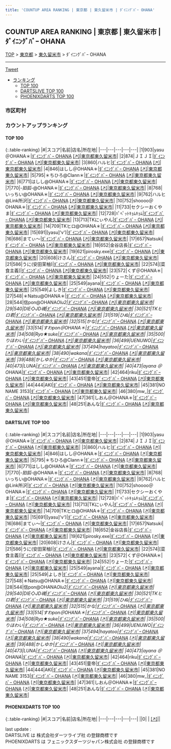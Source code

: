```yaml
---
title: 'COUNTUP AREA RANKING | 東京都 | 東久留米市 | ﾀﾞｲﾆﾝｸﾞﾊﾞｰ OHANA'
---
```

## COUNTUP AREA RANKING | 東京都 | 東久留米市 | ﾀﾞｲﾆﾝｸﾞﾊﾞｰ OHANA

[TOP](/darts/rank/) > [東京都](/darts/rank/東京都/) > [東久留米市](/darts/rank/東京都/東久留米市/) > ﾀﾞｲﾆﾝｸﾞﾊﾞｰ OHANA

___

<a href="https://twitter.com/share?ref_src=twsrc%5Etfw" data-text="COUNTUP AREA RANKING | 東京都東久留米市ﾀﾞｲﾆﾝｸﾞﾊﾞｰ OHANA" class="twitter-share-button" data-hashtags="DARTSLIVE,PHOENIXDARTS,darts,ダーツ" data-show-count="false">Tweet</a>

* [ランキング](#カウントアップランキング)
    * [TOP 100](#top-100)
    * [DARTSLIVE TOP 100](#dartslive-top-100)
    * [PHOENIXDARTS TOP 100](#phoenixdarts-top-100)

### 市区町村

<ul>

</ul>

### カウントアップランキング

#### TOP 100



{:.table-ranking}
|#|スコア|名前|店名|所在地|
|---|---|---|---|---|
|1|903|<span class="rank-name-dl">yasu＠OHANA＊</span>|<a href="/darts/rank/shops/41985d6634aaf8980d9b047a20a7ba1e.html">ﾀﾞｲﾆﾝｸﾞﾊﾞｰ OHANA</a> <a href="https://search.dartslive.com/jp/shop/41985d6634aaf8980d9b047a20a7ba1e">[↗]</a>|<a href="/darts/rank/東京都/東久留米市">東京都東久留米市</a>|
|2|874|<span class="rank-name-dl">ＪＩＪＩ</span>|<a href="/darts/rank/shops/41985d6634aaf8980d9b047a20a7ba1e.html">ﾀﾞｲﾆﾝｸﾞﾊﾞｰ OHANA</a> <a href="https://search.dartslive.com/jp/shop/41985d6634aaf8980d9b047a20a7ba1e">[↗]</a>|<a href="/darts/rank/東京都/東久留米市">東京都東久留米市</a>|
|3|860|<span class="rank-name-dl">ハルヒ</span>|<a href="/darts/rank/shops/41985d6634aaf8980d9b047a20a7ba1e.html">ﾀﾞｲﾆﾝｸﾞﾊﾞｰ OHANA</a> <a href="https://search.dartslive.com/jp/shop/41985d6634aaf8980d9b047a20a7ba1e">[↗]</a>|<a href="/darts/rank/東京都/東久留米市">東京都東久留米市</a>|
|4|846|<span class="rank-name-dl">はしし＠OHANA＊</span>|<a href="/darts/rank/shops/41985d6634aaf8980d9b047a20a7ba1e.html">ﾀﾞｲﾆﾝｸﾞﾊﾞｰ OHANA</a> <a href="https://search.dartslive.com/jp/shop/41985d6634aaf8980d9b047a20a7ba1e">[↗]</a>|<a href="/darts/rank/東京都/東久留米市">東京都東久留米市</a>|
|5|795|<span class="rank-name-dl">＊ちひろ@Clann＊</span>|<a href="/darts/rank/shops/41985d6634aaf8980d9b047a20a7ba1e.html">ﾀﾞｲﾆﾝｸﾞﾊﾞｰ OHANA</a> <a href="https://search.dartslive.com/jp/shop/41985d6634aaf8980d9b047a20a7ba1e">[↗]</a>|<a href="/darts/rank/東京都/東久留米市">東京都東久留米市</a>|
|6|771|<span class="rank-name-dl">はしし@OHANA＊</span>|<a href="/darts/rank/shops/41985d6634aaf8980d9b047a20a7ba1e.html">ﾀﾞｲﾆﾝｸﾞﾊﾞｰ OHANA</a> <a href="https://search.dartslive.com/jp/shop/41985d6634aaf8980d9b047a20a7ba1e">[↗]</a>|<a href="/darts/rank/東京都/東久留米市">東京都東久留米市</a>|
|7|770|<span class="rank-name-dl">*-狛狐-*@OHANA＊</span>|<a href="/darts/rank/shops/41985d6634aaf8980d9b047a20a7ba1e.html">ﾀﾞｲﾆﾝｸﾞﾊﾞｰ OHANA</a> <a href="https://search.dartslive.com/jp/shop/41985d6634aaf8980d9b047a20a7ba1e">[↗]</a>|<a href="/darts/rank/東京都/東久留米市">東京都東久留米市</a>|
|8|768|<span class="rank-name-dl">いっちい@OHANA＊</span>|<a href="/darts/rank/shops/41985d6634aaf8980d9b047a20a7ba1e.html">ﾀﾞｲﾆﾝｸﾞﾊﾞｰ OHANA</a> <a href="https://search.dartslive.com/jp/shop/41985d6634aaf8980d9b047a20a7ba1e">[↗]</a>|<a href="/darts/rank/東京都/東久留米市">東京都東久留米市</a>|
|9|762|<span class="rank-name-dl">ハルヒ@Link所沢</span>|<a href="/darts/rank/shops/41985d6634aaf8980d9b047a20a7ba1e.html">ﾀﾞｲﾆﾝｸﾞﾊﾞｰ OHANA</a> <a href="https://search.dartslive.com/jp/shop/41985d6634aaf8980d9b047a20a7ba1e">[↗]</a>|<a href="/darts/rank/東京都/東久留米市">東京都東久留米市</a>|
|10|752|<span class="rank-name-dl">shoooo＠OHANA＊</span>|<a href="/darts/rank/shops/41985d6634aaf8980d9b047a20a7ba1e.html">ﾀﾞｲﾆﾝｸﾞﾊﾞｰ OHANA</a> <a href="https://search.dartslive.com/jp/shop/41985d6634aaf8980d9b047a20a7ba1e">[↗]</a>|<a href="/darts/rank/東京都/東久留米市">東京都東久留米市</a>|
|11|733|<span class="rank-name-dl">セクシーおくやま</span>|<a href="/darts/rank/shops/41985d6634aaf8980d9b047a20a7ba1e.html">ﾀﾞｲﾆﾝｸﾞﾊﾞｰ OHANA</a> <a href="https://search.dartslive.com/jp/shop/41985d6634aaf8980d9b047a20a7ba1e">[↗]</a>|<a href="/darts/rank/東京都/東久留米市">東京都東久留米市</a>|
|12|728|<span class="rank-name-dl">ﾊﾟﾍﾟｯﾄｷｮﾑｷｮﾑ</span>|<a href="/darts/rank/shops/41985d6634aaf8980d9b047a20a7ba1e.html">ﾀﾞｲﾆﾝｸﾞﾊﾞｰ OHANA</a> <a href="https://search.dartslive.com/jp/shop/41985d6634aaf8980d9b047a20a7ba1e">[↗]</a>|<a href="/darts/rank/東京都/東久留米市">東京都東久留米市</a>|
|13|713|<span class="rank-name-dl">TKにぃやん</span>|<a href="/darts/rank/shops/41985d6634aaf8980d9b047a20a7ba1e.html">ﾀﾞｲﾆﾝｸﾞﾊﾞｰ OHANA</a> <a href="https://search.dartslive.com/jp/shop/41985d6634aaf8980d9b047a20a7ba1e">[↗]</a>|<a href="/darts/rank/東京都/東久留米市">東京都東久留米市</a>|
|14|709|<span class="rank-name-dl">TKヒロ@OHANA＊</span>|<a href="/darts/rank/shops/41985d6634aaf8980d9b047a20a7ba1e.html">ﾀﾞｲﾆﾝｸﾞﾊﾞｰ OHANA</a> <a href="https://search.dartslive.com/jp/shop/41985d6634aaf8980d9b047a20a7ba1e">[↗]</a>|<a href="/darts/rank/東京都/東久留米市">東京都東久留米市</a>|
|15|691|<span class="rank-name-dl">[yasu]&#x27;v&#x27;)</span>|<a href="/darts/rank/shops/41985d6634aaf8980d9b047a20a7ba1e.html">ﾀﾞｲﾆﾝｸﾞﾊﾞｰ OHANA</a> <a href="https://search.dartslive.com/jp/shop/41985d6634aaf8980d9b047a20a7ba1e">[↗]</a>|<a href="/darts/rank/東京都/東久留米市">東京都東久留米市</a>|
|16|686|<span class="rank-name-dl">まてぃ～</span>|<a href="/darts/rank/shops/41985d6634aaf8980d9b047a20a7ba1e.html">ﾀﾞｲﾆﾝｸﾞﾊﾞｰ OHANA</a> <a href="https://search.dartslive.com/jp/shop/41985d6634aaf8980d9b047a20a7ba1e">[↗]</a>|<a href="/darts/rank/東京都/東久留米市">東京都東久留米市</a>|
|17|657|<span class="rank-name-dl">Natsuki</span>|<a href="/darts/rank/shops/41985d6634aaf8980d9b047a20a7ba1e.html">ﾀﾞｲﾆﾝｸﾞﾊﾞｰ OHANA</a> <a href="https://search.dartslive.com/jp/shop/41985d6634aaf8980d9b047a20a7ba1e">[↗]</a>|<a href="/darts/rank/東京都/東久留米市">東京都東久留米市</a>|
|18|652|<span class="rank-name-dl">金谷店長</span>|<a href="/darts/rank/shops/41985d6634aaf8980d9b047a20a7ba1e.html">ﾀﾞｲﾆﾝｸﾞﾊﾞｰ OHANA</a> <a href="https://search.dartslive.com/jp/shop/41985d6634aaf8980d9b047a20a7ba1e">[↗]</a>|<a href="/darts/rank/東京都/東久留米市">東京都東久留米市</a>|
|19|621|<span class="rank-name-dl">pirosky.exe</span>|<a href="/darts/rank/shops/41985d6634aaf8980d9b047a20a7ba1e.html">ﾀﾞｲﾆﾝｸﾞﾊﾞｰ OHANA</a> <a href="https://search.dartslive.com/jp/shop/41985d6634aaf8980d9b047a20a7ba1e">[↗]</a>|<a href="/darts/rank/東京都/東久留米市">東京都東久留米市</a>|
|20|608|<span class="rank-name-dl">けさん</span>|<a href="/darts/rank/shops/41985d6634aaf8980d9b047a20a7ba1e.html">ﾀﾞｲﾆﾝｸﾞﾊﾞｰ OHANA</a> <a href="https://search.dartslive.com/jp/shop/41985d6634aaf8980d9b047a20a7ba1e">[↗]</a>|<a href="/darts/rank/東京都/東久留米市">東京都東久留米市</a>|
|21|586|<span class="rank-name-dl">うに(安田茉柚)</span>|<a href="/darts/rank/shops/41985d6634aaf8980d9b047a20a7ba1e.html">ﾀﾞｲﾆﾝｸﾞﾊﾞｰ OHANA</a> <a href="https://search.dartslive.com/jp/shop/41985d6634aaf8980d9b047a20a7ba1e">[↗]</a>|<a href="/darts/rank/東京都/東久留米市">東京都東久留米市</a>|
|22|574|<span class="rank-name-dl">[菜食主義]</span>|<a href="/darts/rank/shops/41985d6634aaf8980d9b047a20a7ba1e.html">ﾀﾞｲﾆﾝｸﾞﾊﾞｰ OHANA</a> <a href="https://search.dartslive.com/jp/shop/41985d6634aaf8980d9b047a20a7ba1e">[↗]</a>|<a href="/darts/rank/東京都/東久留米市">東京都東久留米市</a>|
|23|572|<span class="rank-name-dl">くず＠OHANA＊</span>|<a href="/darts/rank/shops/41985d6634aaf8980d9b047a20a7ba1e.html">ﾀﾞｲﾆﾝｸﾞﾊﾞｰ OHANA</a> <a href="https://search.dartslive.com/jp/shop/41985d6634aaf8980d9b047a20a7ba1e">[↗]</a>|<a href="/darts/rank/東京都/東久留米市">東京都東久留米市</a>|
|24|552|<span class="rank-name-dl">りょーた</span>|<a href="/darts/rank/shops/41985d6634aaf8980d9b047a20a7ba1e.html">ﾀﾞｲﾆﾝｸﾞﾊﾞｰ OHANA</a> <a href="https://search.dartslive.com/jp/shop/41985d6634aaf8980d9b047a20a7ba1e">[↗]</a>|<a href="/darts/rank/東京都/東久留米市">東京都東久留米市</a>|
|25|549|<span class="rank-name-dl">ayana</span>|<a href="/darts/rank/shops/41985d6634aaf8980d9b047a20a7ba1e.html">ﾀﾞｲﾆﾝｸﾞﾊﾞｰ OHANA</a> <a href="https://search.dartslive.com/jp/shop/41985d6634aaf8980d9b047a20a7ba1e">[↗]</a>|<a href="/darts/rank/東京都/東久留米市">東京都東久留米市</a>|
|25|549|<span class="rank-name-dl">よしき</span>|<a href="/darts/rank/shops/41985d6634aaf8980d9b047a20a7ba1e.html">ﾀﾞｲﾆﾝｸﾞﾊﾞｰ OHANA</a> <a href="https://search.dartslive.com/jp/shop/41985d6634aaf8980d9b047a20a7ba1e">[↗]</a>|<a href="/darts/rank/東京都/東久留米市">東京都東久留米市</a>|
|27|548|<span class="rank-name-dl">＊Natsu@OHANA＊</span>|<a href="/darts/rank/shops/41985d6634aaf8980d9b047a20a7ba1e.html">ﾀﾞｲﾆﾝｸﾞﾊﾞｰ OHANA</a> <a href="https://search.dartslive.com/jp/shop/41985d6634aaf8980d9b047a20a7ba1e">[↗]</a>|<a href="/darts/rank/東京都/東久留米市">東京都東久留米市</a>|
|28|544|<span class="rank-name-dl">信pon@OHANA*Olu2</span>|<a href="/darts/rank/shops/41985d6634aaf8980d9b047a20a7ba1e.html">ﾀﾞｲﾆﾝｸﾞﾊﾞｰ OHANA</a> <a href="https://search.dartslive.com/jp/shop/41985d6634aaf8980d9b047a20a7ba1e">[↗]</a>|<a href="/darts/rank/東京都/東久留米市">東京都東久留米市</a>|
|29|540|<span class="rank-name-dl">DIE◇JD魂</span>|<a href="/darts/rank/shops/41985d6634aaf8980d9b047a20a7ba1e.html">ﾀﾞｲﾆﾝｸﾞﾊﾞｰ OHANA</a> <a href="https://search.dartslive.com/jp/shop/41985d6634aaf8980d9b047a20a7ba1e">[↗]</a>|<a href="/darts/rank/東京都/東久留米市">東京都東久留米市</a>|
|30|521|<span class="rank-name-dl">TKヒロ君</span>|<a href="/darts/rank/shops/41985d6634aaf8980d9b047a20a7ba1e.html">ﾀﾞｲﾆﾝｸﾞﾊﾞｰ OHANA</a> <a href="https://search.dartslive.com/jp/shop/41985d6634aaf8980d9b047a20a7ba1e">[↗]</a>|<a href="/darts/rank/東京都/東久留米市">東京都東久留米市</a>|
|31|519|<span class="rank-name-dl">ひぬ</span>|<a href="/darts/rank/shops/41985d6634aaf8980d9b047a20a7ba1e.html">ﾀﾞｲﾆﾝｸﾞﾊﾞｰ OHANA</a> <a href="https://search.dartslive.com/jp/shop/41985d6634aaf8980d9b047a20a7ba1e">[↗]</a>|<a href="/darts/rank/東京都/東久留米市">東京都東久留米市</a>|
|32|515|<span class="rank-name-dl">かな</span>|<a href="/darts/rank/shops/41985d6634aaf8980d9b047a20a7ba1e.html">ﾀﾞｲﾆﾝｸﾞﾊﾞｰ OHANA</a> <a href="https://search.dartslive.com/jp/shop/41985d6634aaf8980d9b047a20a7ba1e">[↗]</a>|<a href="/darts/rank/東京都/東久留米市">東京都東久留米市</a>|
|33|514|<span class="rank-name-dl">すわpon＠OHANA＊</span>|<a href="/darts/rank/shops/41985d6634aaf8980d9b047a20a7ba1e.html">ﾀﾞｲﾆﾝｸﾞﾊﾞｰ OHANA</a> <a href="https://search.dartslive.com/jp/shop/41985d6634aaf8980d9b047a20a7ba1e">[↗]</a>|<a href="/darts/rank/東京都/東久留米市">東京都東久留米市</a>|
|34|508|<span class="rank-name-dl">Ryo★suke</span>|<a href="/darts/rank/shops/41985d6634aaf8980d9b047a20a7ba1e.html">ﾀﾞｲﾆﾝｸﾞﾊﾞｰ OHANA</a> <a href="https://search.dartslive.com/jp/shop/41985d6634aaf8980d9b047a20a7ba1e">[↗]</a>|<a href="/darts/rank/東京都/東久留米市">東京都東久留米市</a>|
|35|500|<span class="rank-name-dl">りほわい</span>|<a href="/darts/rank/shops/41985d6634aaf8980d9b047a20a7ba1e.html">ﾀﾞｲﾆﾝｸﾞﾊﾞｰ OHANA</a> <a href="https://search.dartslive.com/jp/shop/41985d6634aaf8980d9b047a20a7ba1e">[↗]</a>|<a href="/darts/rank/東京都/東久留米市">東京都東久留米市</a>|
|36|499|<span class="rank-name-dl">UENUWO</span>|<a href="/darts/rank/shops/41985d6634aaf8980d9b047a20a7ba1e.html">ﾀﾞｲﾆﾝｸﾞﾊﾞｰ OHANA</a> <a href="https://search.dartslive.com/jp/shop/41985d6634aaf8980d9b047a20a7ba1e">[↗]</a>|<a href="/darts/rank/東京都/東久留米市">東京都東久留米市</a>|
|37|494|<span class="rank-name-dl">hayatoo</span>|<a href="/darts/rank/shops/41985d6634aaf8980d9b047a20a7ba1e.html">ﾀﾞｲﾆﾝｸﾞﾊﾞｰ OHANA</a> <a href="https://search.dartslive.com/jp/shop/41985d6634aaf8980d9b047a20a7ba1e">[↗]</a>|<a href="/darts/rank/東京都/東久留米市">東京都東久留米市</a>|
|38|490|<span class="rank-name-dl">wakana</span>|<a href="/darts/rank/shops/41985d6634aaf8980d9b047a20a7ba1e.html">ﾀﾞｲﾆﾝｸﾞﾊﾞｰ OHANA</a> <a href="https://search.dartslive.com/jp/shop/41985d6634aaf8980d9b047a20a7ba1e">[↗]</a>|<a href="/darts/rank/東京都/東久留米市">東京都東久留米市</a>|
|39|488|<span class="rank-name-dl">かしゆか</span>|<a href="/darts/rank/shops/41985d6634aaf8980d9b047a20a7ba1e.html">ﾀﾞｲﾆﾝｸﾞﾊﾞｰ OHANA</a> <a href="https://search.dartslive.com/jp/shop/41985d6634aaf8980d9b047a20a7ba1e">[↗]</a>|<a href="/darts/rank/東京都/東久留米市">東京都東久留米市</a>|
|40|473|<span class="rank-name-dl">LUNA</span>|<a href="/darts/rank/shops/41985d6634aaf8980d9b047a20a7ba1e.html">ﾀﾞｲﾆﾝｸﾞﾊﾞｰ OHANA</a> <a href="https://search.dartslive.com/jp/shop/41985d6634aaf8980d9b047a20a7ba1e">[↗]</a>|<a href="/darts/rank/東京都/東久留米市">東京都東久留米市</a>|
|40|473|<span class="rank-name-dl">ayana ＠OHANA*</span>|<a href="/darts/rank/shops/41985d6634aaf8980d9b047a20a7ba1e.html">ﾀﾞｲﾆﾝｸﾞﾊﾞｰ OHANA</a> <a href="https://search.dartslive.com/jp/shop/41985d6634aaf8980d9b047a20a7ba1e">[↗]</a>|<a href="/darts/rank/東京都/東久留米市">東京都東久留米市</a>|
|42|464|<span class="rank-name-dl">riku</span>|<a href="/darts/rank/shops/41985d6634aaf8980d9b047a20a7ba1e.html">ﾀﾞｲﾆﾝｸﾞﾊﾞｰ OHANA</a> <a href="https://search.dartslive.com/jp/shop/41985d6634aaf8980d9b047a20a7ba1e">[↗]</a>|<a href="/darts/rank/東京都/東久留米市">東京都東久留米市</a>|
|43|451|<span class="rank-name-dl">童帝</span>|<a href="/darts/rank/shops/41985d6634aaf8980d9b047a20a7ba1e.html">ﾀﾞｲﾆﾝｸﾞﾊﾞｰ OHANA</a> <a href="https://search.dartslive.com/jp/shop/41985d6634aaf8980d9b047a20a7ba1e">[↗]</a>|<a href="/darts/rank/東京都/東久留米市">東京都東久留米市</a>|
|44|444|<span class="rank-name-dl">AKI</span>|<a href="/darts/rank/shops/41985d6634aaf8980d9b047a20a7ba1e.html">ﾀﾞｲﾆﾝｸﾞﾊﾞｰ OHANA</a> <a href="https://search.dartslive.com/jp/shop/41985d6634aaf8980d9b047a20a7ba1e">[↗]</a>|<a href="/darts/rank/東京都/東久留米市">東京都東久留米市</a>|
|45|381|<span class="rank-name-dl">NO NAME 3153</span>|<a href="/darts/rank/shops/41985d6634aaf8980d9b047a20a7ba1e.html">ﾀﾞｲﾆﾝｸﾞﾊﾞｰ OHANA</a> <a href="https://search.dartslive.com/jp/shop/41985d6634aaf8980d9b047a20a7ba1e">[↗]</a>|<a href="/darts/rank/東京都/東久留米市">東京都東久留米市</a>|
|46|380|<span class="rank-name-dl">mw_</span>|<a href="/darts/rank/shops/41985d6634aaf8980d9b047a20a7ba1e.html">ﾀﾞｲﾆﾝｸﾞﾊﾞｰ OHANA</a> <a href="https://search.dartslive.com/jp/shop/41985d6634aaf8980d9b047a20a7ba1e">[↗]</a>|<a href="/darts/rank/東京都/東久留米市">東京都東久留米市</a>|
|47|361|<span class="rank-name-dl">しおん＠OHANA＊</span>|<a href="/darts/rank/shops/41985d6634aaf8980d9b047a20a7ba1e.html">ﾀﾞｲﾆﾝｸﾞﾊﾞｰ OHANA</a> <a href="https://search.dartslive.com/jp/shop/41985d6634aaf8980d9b047a20a7ba1e">[↗]</a>|<a href="/darts/rank/東京都/東久留米市">東京都東久留米市</a>|
|48|251|<span class="rank-name-dl">あんな</span>|<a href="/darts/rank/shops/41985d6634aaf8980d9b047a20a7ba1e.html">ﾀﾞｲﾆﾝｸﾞﾊﾞｰ OHANA</a> <a href="https://search.dartslive.com/jp/shop/41985d6634aaf8980d9b047a20a7ba1e">[↗]</a>|<a href="/darts/rank/東京都/東久留米市">東京都東久留米市</a>|


#### DARTSLIVE TOP 100



{:.table-ranking}
|#|スコア|名前|店名|所在地|
|---|---|---|---|---|
|1|903|<span class="rank-name-dl">yasu＠OHANA＊</span>|<a href="/darts/rank/shops/41985d6634aaf8980d9b047a20a7ba1e.html">ﾀﾞｲﾆﾝｸﾞﾊﾞｰ OHANA</a> <a href="https://search.dartslive.com/jp/shop/41985d6634aaf8980d9b047a20a7ba1e">[↗]</a>|<a href="/darts/rank/東京都/東久留米市">東京都東久留米市</a>|
|2|874|<span class="rank-name-dl">ＪＩＪＩ</span>|<a href="/darts/rank/shops/41985d6634aaf8980d9b047a20a7ba1e.html">ﾀﾞｲﾆﾝｸﾞﾊﾞｰ OHANA</a> <a href="https://search.dartslive.com/jp/shop/41985d6634aaf8980d9b047a20a7ba1e">[↗]</a>|<a href="/darts/rank/東京都/東久留米市">東京都東久留米市</a>|
|3|860|<span class="rank-name-dl">ハルヒ</span>|<a href="/darts/rank/shops/41985d6634aaf8980d9b047a20a7ba1e.html">ﾀﾞｲﾆﾝｸﾞﾊﾞｰ OHANA</a> <a href="https://search.dartslive.com/jp/shop/41985d6634aaf8980d9b047a20a7ba1e">[↗]</a>|<a href="/darts/rank/東京都/東久留米市">東京都東久留米市</a>|
|4|846|<span class="rank-name-dl">はしし＠OHANA＊</span>|<a href="/darts/rank/shops/41985d6634aaf8980d9b047a20a7ba1e.html">ﾀﾞｲﾆﾝｸﾞﾊﾞｰ OHANA</a> <a href="https://search.dartslive.com/jp/shop/41985d6634aaf8980d9b047a20a7ba1e">[↗]</a>|<a href="/darts/rank/東京都/東久留米市">東京都東久留米市</a>|
|5|795|<span class="rank-name-dl">＊ちひろ@Clann＊</span>|<a href="/darts/rank/shops/41985d6634aaf8980d9b047a20a7ba1e.html">ﾀﾞｲﾆﾝｸﾞﾊﾞｰ OHANA</a> <a href="https://search.dartslive.com/jp/shop/41985d6634aaf8980d9b047a20a7ba1e">[↗]</a>|<a href="/darts/rank/東京都/東久留米市">東京都東久留米市</a>|
|6|771|<span class="rank-name-dl">はしし@OHANA＊</span>|<a href="/darts/rank/shops/41985d6634aaf8980d9b047a20a7ba1e.html">ﾀﾞｲﾆﾝｸﾞﾊﾞｰ OHANA</a> <a href="https://search.dartslive.com/jp/shop/41985d6634aaf8980d9b047a20a7ba1e">[↗]</a>|<a href="/darts/rank/東京都/東久留米市">東京都東久留米市</a>|
|7|770|<span class="rank-name-dl">*-狛狐-*@OHANA＊</span>|<a href="/darts/rank/shops/41985d6634aaf8980d9b047a20a7ba1e.html">ﾀﾞｲﾆﾝｸﾞﾊﾞｰ OHANA</a> <a href="https://search.dartslive.com/jp/shop/41985d6634aaf8980d9b047a20a7ba1e">[↗]</a>|<a href="/darts/rank/東京都/東久留米市">東京都東久留米市</a>|
|8|768|<span class="rank-name-dl">いっちい@OHANA＊</span>|<a href="/darts/rank/shops/41985d6634aaf8980d9b047a20a7ba1e.html">ﾀﾞｲﾆﾝｸﾞﾊﾞｰ OHANA</a> <a href="https://search.dartslive.com/jp/shop/41985d6634aaf8980d9b047a20a7ba1e">[↗]</a>|<a href="/darts/rank/東京都/東久留米市">東京都東久留米市</a>|
|9|762|<span class="rank-name-dl">ハルヒ@Link所沢</span>|<a href="/darts/rank/shops/41985d6634aaf8980d9b047a20a7ba1e.html">ﾀﾞｲﾆﾝｸﾞﾊﾞｰ OHANA</a> <a href="https://search.dartslive.com/jp/shop/41985d6634aaf8980d9b047a20a7ba1e">[↗]</a>|<a href="/darts/rank/東京都/東久留米市">東京都東久留米市</a>|
|10|752|<span class="rank-name-dl">shoooo＠OHANA＊</span>|<a href="/darts/rank/shops/41985d6634aaf8980d9b047a20a7ba1e.html">ﾀﾞｲﾆﾝｸﾞﾊﾞｰ OHANA</a> <a href="https://search.dartslive.com/jp/shop/41985d6634aaf8980d9b047a20a7ba1e">[↗]</a>|<a href="/darts/rank/東京都/東久留米市">東京都東久留米市</a>|
|11|733|<span class="rank-name-dl">セクシーおくやま</span>|<a href="/darts/rank/shops/41985d6634aaf8980d9b047a20a7ba1e.html">ﾀﾞｲﾆﾝｸﾞﾊﾞｰ OHANA</a> <a href="https://search.dartslive.com/jp/shop/41985d6634aaf8980d9b047a20a7ba1e">[↗]</a>|<a href="/darts/rank/東京都/東久留米市">東京都東久留米市</a>|
|12|728|<span class="rank-name-dl">ﾊﾟﾍﾟｯﾄｷｮﾑｷｮﾑ</span>|<a href="/darts/rank/shops/41985d6634aaf8980d9b047a20a7ba1e.html">ﾀﾞｲﾆﾝｸﾞﾊﾞｰ OHANA</a> <a href="https://search.dartslive.com/jp/shop/41985d6634aaf8980d9b047a20a7ba1e">[↗]</a>|<a href="/darts/rank/東京都/東久留米市">東京都東久留米市</a>|
|13|713|<span class="rank-name-dl">TKにぃやん</span>|<a href="/darts/rank/shops/41985d6634aaf8980d9b047a20a7ba1e.html">ﾀﾞｲﾆﾝｸﾞﾊﾞｰ OHANA</a> <a href="https://search.dartslive.com/jp/shop/41985d6634aaf8980d9b047a20a7ba1e">[↗]</a>|<a href="/darts/rank/東京都/東久留米市">東京都東久留米市</a>|
|14|709|<span class="rank-name-dl">TKヒロ@OHANA＊</span>|<a href="/darts/rank/shops/41985d6634aaf8980d9b047a20a7ba1e.html">ﾀﾞｲﾆﾝｸﾞﾊﾞｰ OHANA</a> <a href="https://search.dartslive.com/jp/shop/41985d6634aaf8980d9b047a20a7ba1e">[↗]</a>|<a href="/darts/rank/東京都/東久留米市">東京都東久留米市</a>|
|15|691|<span class="rank-name-dl">[yasu]&#x27;v&#x27;)</span>|<a href="/darts/rank/shops/41985d6634aaf8980d9b047a20a7ba1e.html">ﾀﾞｲﾆﾝｸﾞﾊﾞｰ OHANA</a> <a href="https://search.dartslive.com/jp/shop/41985d6634aaf8980d9b047a20a7ba1e">[↗]</a>|<a href="/darts/rank/東京都/東久留米市">東京都東久留米市</a>|
|16|686|<span class="rank-name-dl">まてぃ～</span>|<a href="/darts/rank/shops/41985d6634aaf8980d9b047a20a7ba1e.html">ﾀﾞｲﾆﾝｸﾞﾊﾞｰ OHANA</a> <a href="https://search.dartslive.com/jp/shop/41985d6634aaf8980d9b047a20a7ba1e">[↗]</a>|<a href="/darts/rank/東京都/東久留米市">東京都東久留米市</a>|
|17|657|<span class="rank-name-dl">Natsuki</span>|<a href="/darts/rank/shops/41985d6634aaf8980d9b047a20a7ba1e.html">ﾀﾞｲﾆﾝｸﾞﾊﾞｰ OHANA</a> <a href="https://search.dartslive.com/jp/shop/41985d6634aaf8980d9b047a20a7ba1e">[↗]</a>|<a href="/darts/rank/東京都/東久留米市">東京都東久留米市</a>|
|18|652|<span class="rank-name-dl">金谷店長</span>|<a href="/darts/rank/shops/41985d6634aaf8980d9b047a20a7ba1e.html">ﾀﾞｲﾆﾝｸﾞﾊﾞｰ OHANA</a> <a href="https://search.dartslive.com/jp/shop/41985d6634aaf8980d9b047a20a7ba1e">[↗]</a>|<a href="/darts/rank/東京都/東久留米市">東京都東久留米市</a>|
|19|621|<span class="rank-name-dl">pirosky.exe</span>|<a href="/darts/rank/shops/41985d6634aaf8980d9b047a20a7ba1e.html">ﾀﾞｲﾆﾝｸﾞﾊﾞｰ OHANA</a> <a href="https://search.dartslive.com/jp/shop/41985d6634aaf8980d9b047a20a7ba1e">[↗]</a>|<a href="/darts/rank/東京都/東久留米市">東京都東久留米市</a>|
|20|608|<span class="rank-name-dl">けさん</span>|<a href="/darts/rank/shops/41985d6634aaf8980d9b047a20a7ba1e.html">ﾀﾞｲﾆﾝｸﾞﾊﾞｰ OHANA</a> <a href="https://search.dartslive.com/jp/shop/41985d6634aaf8980d9b047a20a7ba1e">[↗]</a>|<a href="/darts/rank/東京都/東久留米市">東京都東久留米市</a>|
|21|586|<span class="rank-name-dl">うに(安田茉柚)</span>|<a href="/darts/rank/shops/41985d6634aaf8980d9b047a20a7ba1e.html">ﾀﾞｲﾆﾝｸﾞﾊﾞｰ OHANA</a> <a href="https://search.dartslive.com/jp/shop/41985d6634aaf8980d9b047a20a7ba1e">[↗]</a>|<a href="/darts/rank/東京都/東久留米市">東京都東久留米市</a>|
|22|574|<span class="rank-name-dl">[菜食主義]</span>|<a href="/darts/rank/shops/41985d6634aaf8980d9b047a20a7ba1e.html">ﾀﾞｲﾆﾝｸﾞﾊﾞｰ OHANA</a> <a href="https://search.dartslive.com/jp/shop/41985d6634aaf8980d9b047a20a7ba1e">[↗]</a>|<a href="/darts/rank/東京都/東久留米市">東京都東久留米市</a>|
|23|572|<span class="rank-name-dl">くず＠OHANA＊</span>|<a href="/darts/rank/shops/41985d6634aaf8980d9b047a20a7ba1e.html">ﾀﾞｲﾆﾝｸﾞﾊﾞｰ OHANA</a> <a href="https://search.dartslive.com/jp/shop/41985d6634aaf8980d9b047a20a7ba1e">[↗]</a>|<a href="/darts/rank/東京都/東久留米市">東京都東久留米市</a>|
|24|552|<span class="rank-name-dl">りょーた</span>|<a href="/darts/rank/shops/41985d6634aaf8980d9b047a20a7ba1e.html">ﾀﾞｲﾆﾝｸﾞﾊﾞｰ OHANA</a> <a href="https://search.dartslive.com/jp/shop/41985d6634aaf8980d9b047a20a7ba1e">[↗]</a>|<a href="/darts/rank/東京都/東久留米市">東京都東久留米市</a>|
|25|549|<span class="rank-name-dl">ayana</span>|<a href="/darts/rank/shops/41985d6634aaf8980d9b047a20a7ba1e.html">ﾀﾞｲﾆﾝｸﾞﾊﾞｰ OHANA</a> <a href="https://search.dartslive.com/jp/shop/41985d6634aaf8980d9b047a20a7ba1e">[↗]</a>|<a href="/darts/rank/東京都/東久留米市">東京都東久留米市</a>|
|25|549|<span class="rank-name-dl">よしき</span>|<a href="/darts/rank/shops/41985d6634aaf8980d9b047a20a7ba1e.html">ﾀﾞｲﾆﾝｸﾞﾊﾞｰ OHANA</a> <a href="https://search.dartslive.com/jp/shop/41985d6634aaf8980d9b047a20a7ba1e">[↗]</a>|<a href="/darts/rank/東京都/東久留米市">東京都東久留米市</a>|
|27|548|<span class="rank-name-dl">＊Natsu@OHANA＊</span>|<a href="/darts/rank/shops/41985d6634aaf8980d9b047a20a7ba1e.html">ﾀﾞｲﾆﾝｸﾞﾊﾞｰ OHANA</a> <a href="https://search.dartslive.com/jp/shop/41985d6634aaf8980d9b047a20a7ba1e">[↗]</a>|<a href="/darts/rank/東京都/東久留米市">東京都東久留米市</a>|
|28|544|<span class="rank-name-dl">信pon@OHANA*Olu2</span>|<a href="/darts/rank/shops/41985d6634aaf8980d9b047a20a7ba1e.html">ﾀﾞｲﾆﾝｸﾞﾊﾞｰ OHANA</a> <a href="https://search.dartslive.com/jp/shop/41985d6634aaf8980d9b047a20a7ba1e">[↗]</a>|<a href="/darts/rank/東京都/東久留米市">東京都東久留米市</a>|
|29|540|<span class="rank-name-dl">DIE◇JD魂</span>|<a href="/darts/rank/shops/41985d6634aaf8980d9b047a20a7ba1e.html">ﾀﾞｲﾆﾝｸﾞﾊﾞｰ OHANA</a> <a href="https://search.dartslive.com/jp/shop/41985d6634aaf8980d9b047a20a7ba1e">[↗]</a>|<a href="/darts/rank/東京都/東久留米市">東京都東久留米市</a>|
|30|521|<span class="rank-name-dl">TKヒロ君</span>|<a href="/darts/rank/shops/41985d6634aaf8980d9b047a20a7ba1e.html">ﾀﾞｲﾆﾝｸﾞﾊﾞｰ OHANA</a> <a href="https://search.dartslive.com/jp/shop/41985d6634aaf8980d9b047a20a7ba1e">[↗]</a>|<a href="/darts/rank/東京都/東久留米市">東京都東久留米市</a>|
|31|519|<span class="rank-name-dl">ひぬ</span>|<a href="/darts/rank/shops/41985d6634aaf8980d9b047a20a7ba1e.html">ﾀﾞｲﾆﾝｸﾞﾊﾞｰ OHANA</a> <a href="https://search.dartslive.com/jp/shop/41985d6634aaf8980d9b047a20a7ba1e">[↗]</a>|<a href="/darts/rank/東京都/東久留米市">東京都東久留米市</a>|
|32|515|<span class="rank-name-dl">かな</span>|<a href="/darts/rank/shops/41985d6634aaf8980d9b047a20a7ba1e.html">ﾀﾞｲﾆﾝｸﾞﾊﾞｰ OHANA</a> <a href="https://search.dartslive.com/jp/shop/41985d6634aaf8980d9b047a20a7ba1e">[↗]</a>|<a href="/darts/rank/東京都/東久留米市">東京都東久留米市</a>|
|33|514|<span class="rank-name-dl">すわpon＠OHANA＊</span>|<a href="/darts/rank/shops/41985d6634aaf8980d9b047a20a7ba1e.html">ﾀﾞｲﾆﾝｸﾞﾊﾞｰ OHANA</a> <a href="https://search.dartslive.com/jp/shop/41985d6634aaf8980d9b047a20a7ba1e">[↗]</a>|<a href="/darts/rank/東京都/東久留米市">東京都東久留米市</a>|
|34|508|<span class="rank-name-dl">Ryo★suke</span>|<a href="/darts/rank/shops/41985d6634aaf8980d9b047a20a7ba1e.html">ﾀﾞｲﾆﾝｸﾞﾊﾞｰ OHANA</a> <a href="https://search.dartslive.com/jp/shop/41985d6634aaf8980d9b047a20a7ba1e">[↗]</a>|<a href="/darts/rank/東京都/東久留米市">東京都東久留米市</a>|
|35|500|<span class="rank-name-dl">りほわい</span>|<a href="/darts/rank/shops/41985d6634aaf8980d9b047a20a7ba1e.html">ﾀﾞｲﾆﾝｸﾞﾊﾞｰ OHANA</a> <a href="https://search.dartslive.com/jp/shop/41985d6634aaf8980d9b047a20a7ba1e">[↗]</a>|<a href="/darts/rank/東京都/東久留米市">東京都東久留米市</a>|
|36|499|<span class="rank-name-dl">UENUWO</span>|<a href="/darts/rank/shops/41985d6634aaf8980d9b047a20a7ba1e.html">ﾀﾞｲﾆﾝｸﾞﾊﾞｰ OHANA</a> <a href="https://search.dartslive.com/jp/shop/41985d6634aaf8980d9b047a20a7ba1e">[↗]</a>|<a href="/darts/rank/東京都/東久留米市">東京都東久留米市</a>|
|37|494|<span class="rank-name-dl">hayatoo</span>|<a href="/darts/rank/shops/41985d6634aaf8980d9b047a20a7ba1e.html">ﾀﾞｲﾆﾝｸﾞﾊﾞｰ OHANA</a> <a href="https://search.dartslive.com/jp/shop/41985d6634aaf8980d9b047a20a7ba1e">[↗]</a>|<a href="/darts/rank/東京都/東久留米市">東京都東久留米市</a>|
|38|490|<span class="rank-name-dl">wakana</span>|<a href="/darts/rank/shops/41985d6634aaf8980d9b047a20a7ba1e.html">ﾀﾞｲﾆﾝｸﾞﾊﾞｰ OHANA</a> <a href="https://search.dartslive.com/jp/shop/41985d6634aaf8980d9b047a20a7ba1e">[↗]</a>|<a href="/darts/rank/東京都/東久留米市">東京都東久留米市</a>|
|39|488|<span class="rank-name-dl">かしゆか</span>|<a href="/darts/rank/shops/41985d6634aaf8980d9b047a20a7ba1e.html">ﾀﾞｲﾆﾝｸﾞﾊﾞｰ OHANA</a> <a href="https://search.dartslive.com/jp/shop/41985d6634aaf8980d9b047a20a7ba1e">[↗]</a>|<a href="/darts/rank/東京都/東久留米市">東京都東久留米市</a>|
|40|473|<span class="rank-name-dl">LUNA</span>|<a href="/darts/rank/shops/41985d6634aaf8980d9b047a20a7ba1e.html">ﾀﾞｲﾆﾝｸﾞﾊﾞｰ OHANA</a> <a href="https://search.dartslive.com/jp/shop/41985d6634aaf8980d9b047a20a7ba1e">[↗]</a>|<a href="/darts/rank/東京都/東久留米市">東京都東久留米市</a>|
|40|473|<span class="rank-name-dl">ayana ＠OHANA*</span>|<a href="/darts/rank/shops/41985d6634aaf8980d9b047a20a7ba1e.html">ﾀﾞｲﾆﾝｸﾞﾊﾞｰ OHANA</a> <a href="https://search.dartslive.com/jp/shop/41985d6634aaf8980d9b047a20a7ba1e">[↗]</a>|<a href="/darts/rank/東京都/東久留米市">東京都東久留米市</a>|
|42|464|<span class="rank-name-dl">riku</span>|<a href="/darts/rank/shops/41985d6634aaf8980d9b047a20a7ba1e.html">ﾀﾞｲﾆﾝｸﾞﾊﾞｰ OHANA</a> <a href="https://search.dartslive.com/jp/shop/41985d6634aaf8980d9b047a20a7ba1e">[↗]</a>|<a href="/darts/rank/東京都/東久留米市">東京都東久留米市</a>|
|43|451|<span class="rank-name-dl">童帝</span>|<a href="/darts/rank/shops/41985d6634aaf8980d9b047a20a7ba1e.html">ﾀﾞｲﾆﾝｸﾞﾊﾞｰ OHANA</a> <a href="https://search.dartslive.com/jp/shop/41985d6634aaf8980d9b047a20a7ba1e">[↗]</a>|<a href="/darts/rank/東京都/東久留米市">東京都東久留米市</a>|
|44|444|<span class="rank-name-dl">AKI</span>|<a href="/darts/rank/shops/41985d6634aaf8980d9b047a20a7ba1e.html">ﾀﾞｲﾆﾝｸﾞﾊﾞｰ OHANA</a> <a href="https://search.dartslive.com/jp/shop/41985d6634aaf8980d9b047a20a7ba1e">[↗]</a>|<a href="/darts/rank/東京都/東久留米市">東京都東久留米市</a>|
|45|381|<span class="rank-name-dl">NO NAME 3153</span>|<a href="/darts/rank/shops/41985d6634aaf8980d9b047a20a7ba1e.html">ﾀﾞｲﾆﾝｸﾞﾊﾞｰ OHANA</a> <a href="https://search.dartslive.com/jp/shop/41985d6634aaf8980d9b047a20a7ba1e">[↗]</a>|<a href="/darts/rank/東京都/東久留米市">東京都東久留米市</a>|
|46|380|<span class="rank-name-dl">mw_</span>|<a href="/darts/rank/shops/41985d6634aaf8980d9b047a20a7ba1e.html">ﾀﾞｲﾆﾝｸﾞﾊﾞｰ OHANA</a> <a href="https://search.dartslive.com/jp/shop/41985d6634aaf8980d9b047a20a7ba1e">[↗]</a>|<a href="/darts/rank/東京都/東久留米市">東京都東久留米市</a>|
|47|361|<span class="rank-name-dl">しおん＠OHANA＊</span>|<a href="/darts/rank/shops/41985d6634aaf8980d9b047a20a7ba1e.html">ﾀﾞｲﾆﾝｸﾞﾊﾞｰ OHANA</a> <a href="https://search.dartslive.com/jp/shop/41985d6634aaf8980d9b047a20a7ba1e">[↗]</a>|<a href="/darts/rank/東京都/東久留米市">東京都東久留米市</a>|
|48|251|<span class="rank-name-dl">あんな</span>|<a href="/darts/rank/shops/41985d6634aaf8980d9b047a20a7ba1e.html">ﾀﾞｲﾆﾝｸﾞﾊﾞｰ OHANA</a> <a href="https://search.dartslive.com/jp/shop/41985d6634aaf8980d9b047a20a7ba1e">[↗]</a>|<a href="/darts/rank/東京都/東久留米市">東京都東久留米市</a>|


#### PHOENIXDARTS TOP 100



{:.table-ranking}
|#|スコア|名前|店名|所在地|
|---|---|---|---|---|
||0|<span class="rank-name-dl"> </span>|<a href="/darts/rank/shops/.html"></a> <a href="">[↗]</a>|<a href="/darts/rank//"></a>|


<div class="footer border-top border-gray-light mt-5 pt-3 text-right text-gray">
    last update : <span style="font-weight: italic" id="foot_last_modified"></span><br />
    DARTSLIVE は 株式会社ダーツライブ社 の登録商標です<br />
    PHOENIXDARTS は フェニックスダーツジャパン株式会社 の登録商標です<br />
</div>

<script src="https://cdnjs.cloudflare.com/ajax/libs/jquery.tablesorter/2.31.3/js/jquery.tablesorter.min.js" integrity="sha512-qzgd5cYSZcosqpzpn7zF2ZId8f/8CHmFKZ8j7mU4OUXTNRd5g+ZHBPsgKEwoqxCtdQvExE5LprwwPAgoicguNg==" crossorigin="anonymous" referrerpolicy="no-referrer"></script>
<link rel="stylesheet" href="https://cdnjs.cloudflare.com/ajax/libs/jquery.tablesorter/2.31.3/css/theme.default.min.css" integrity="sha512-wghhOJkjQX0Lh3NSWvNKeZ0ZpNn+SPVXX1Qyc9OCaogADktxrBiBdKGDoqVUOyhStvMBmJQ8ZdMHiR3wuEq8+w==" crossorigin="anonymous" referrerpolicy="no-referrer" />
<script>
$(function() {
    $(".table-ranking").tablesorter({sortList:[[0, 0]]});
    $("#foot_last_modified").text(formatDate(new Date(document.lastModified), 'yyyy-MM-dd HH:mm:ss'));
});
</script>

<script async src="https://platform.twitter.com/widgets.js" charset="utf-8"></script>